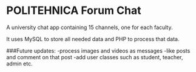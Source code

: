 # POLITEHNICA Forum Chat

A university chat app containing 15 channels, one for each faculty.

It uses MySQL to store all needed data and PHP to process that data.

###Future updates:
-process images and videos as messages
-like posts and comment on that post
-add user classes such as student, teacher, admin etc.
